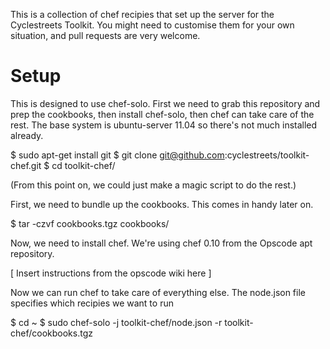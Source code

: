 This is a collection of chef recipies that set up the server for the
Cyclestreets Toolkit. You might need to customise them for your own situation,
and pull requests are very welcome.

# Setup

This is designed to use chef-solo. First we need to grab this repository and
prep the cookbooks, then install chef-solo, then chef can take care of the rest.
The base system is ubuntu-server 11.04 so there's not much installed already.

 $ sudo apt-get install git
 $ git clone git@github.com:cyclestreets/toolkit-chef.git
 $ cd toolkit-chef/

(From this point on, we could just make a magic script to do the rest.)

First, we need to bundle up the cookbooks. This comes in handy later on.

 $ tar -czvf cookbooks.tgz cookbooks/

Now, we need to install chef. We're using chef 0.10 from the Opscode apt
repository.

[ Insert instructions from the opscode wiki here ]

Now we can run chef to take care of everything else. The node.json file
specifies which recipies we want to run

 $ cd ~
 $ sudo chef-solo -j toolkit-chef/node.json -r toolkit-chef/cookbooks.tgz
